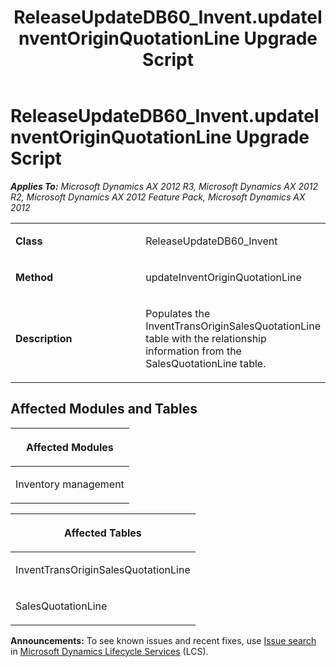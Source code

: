 ﻿---
title: ReleaseUpdateDB60_Invent.updateInventOriginQuotationLine Upgrade Script
TOCTitle: ReleaseUpdateDB60_Invent.updateInventOriginQuotationLine Upgrade Script
ms:assetid: f351cb8e-d257-0497-174d-dcc4f9a82308
ms:mtpsurl: https://msdn.microsoft.com/en-us/library/JJ737486(v=AX.60)
ms:contentKeyID: 49712180
ms.date: 05/18/2015
mtps_version: v=AX.60
---

# ReleaseUpdateDB60\_Invent.updateInventOriginQuotationLine Upgrade Script 


_**Applies To:** Microsoft Dynamics AX 2012 R3, Microsoft Dynamics AX 2012 R2, Microsoft Dynamics AX 2012 Feature Pack, Microsoft Dynamics AX 2012_

<table>
<colgroup>
<col style="width: 50%" />
<col style="width: 50%" />
</colgroup>
<tbody>
<tr class="odd">
<td><p><strong>Class</strong></p></td>
<td><p>ReleaseUpdateDB60_Invent</p></td>
</tr>
<tr class="even">
<td><p><strong>Method</strong></p></td>
<td><p>updateInventOriginQuotationLine</p></td>
</tr>
<tr class="odd">
<td><p><strong>Description</strong></p></td>
<td><p>Populates the InventTransOriginSalesQuotationLine table with the relationship information from the SalesQuotationLine table.</p></td>
</tr>
</tbody>
</table>


## Affected Modules and Tables

<table>
<colgroup>
<col style="width: 100%" />
</colgroup>
<thead>
<tr class="header">
<th><p>Affected Modules</p></th>
</tr>
</thead>
<tbody>
<tr class="odd">
<td><p>Inventory management</p></td>
</tr>
</tbody>
</table>


<table>
<colgroup>
<col style="width: 100%" />
</colgroup>
<thead>
<tr class="header">
<th><p>Affected Tables</p></th>
</tr>
</thead>
<tbody>
<tr class="odd">
<td><p>InventTransOriginSalesQuotationLine</p></td>
</tr>
<tr class="even">
<td><p>SalesQuotationLine</p></td>
</tr>
</tbody>
</table>

  
**Announcements:** To see known issues and recent fixes, use [Issue search](http://go.microsoft.com/fwlink/?linkid=389258) in [Microsoft Dynamics Lifecycle Services](http://go.microsoft.com/fwlink/?linkid=306505) (LCS).

